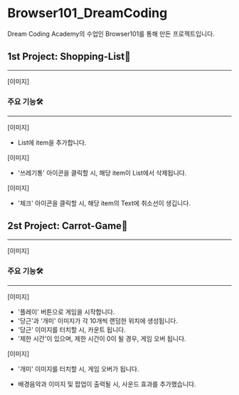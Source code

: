 # Browser101_DreamCoding
Dream Coding Academy의 수업인 Browser101를 통해 만든 프로젝트입니다.


## 1st Project: Shopping-List🛒
***
[이미지]
### 주요 기능🛠
***
[이미지]
* List에 item을 추가합니다.

[이미지]
* '쓰레기통' 아이콘을 클릭할 시, 해당 item이 List에서 삭제됩니다.

[이미지]
* '체크' 아이콘을 클릭할 시, 해당 item의 Text에 취소선이 생깁니다.

## 2st Project: Carrot-Game🥕
***
[이미지]
### 주요 기능🛠
***
[이미지]
* '플레이' 버튼으로 게임을 시작합니다.
* '당근'과 '개미' 이미지가 각 10개씩 랜덤한 위치에 생성됩니다.
* '당근' 이미지를 터치할 시, 카운트 됩니다.
* '제한 시간'이 있으며, 제한 시간이 0이 될 경우, 게임 오버 됩니다.

[이미지]
* '개미' 이미지를 터치할 시, 게임 오버가 됩니다.

* 배경음악과 이미지 및 팝업이 출력될 시, 사운드 효과를 추가했습니다.

